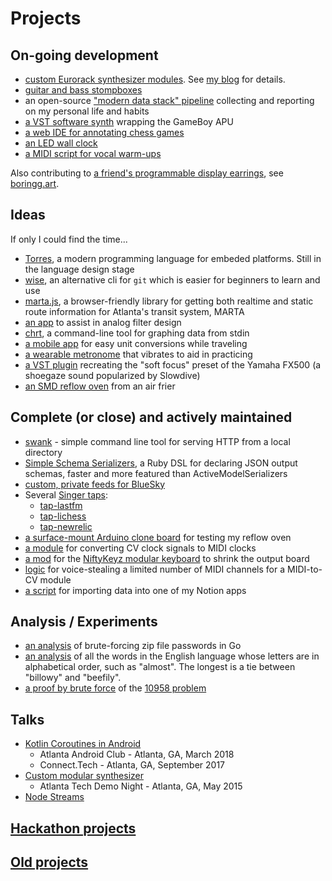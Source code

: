 # Projects

## On-going development

- [custom Eurorack synthesizer modules](https://github.com/rabidaudio/synthesizer). See [my blog](https://rabid.audio/projects/synth) for details.
- [guitar and bass stompboxes](https://github.com/rabidaudio/effects)
- an open-source ["modern data stack" pipeline](https://github.com/rabidaudio/selfdata) collecting and reporting on my personal life and habits
- [a VST software synth](https://github.com/rabidaudio/gameboy-synth) wrapping the GameBoy APU
- [a web IDE for annotating chess games](https://github.com/rabidaudio/pgn-ide)
- [an LED wall clock](https://github.com/rabidaudio/led-clock)
- [a MIDI script for vocal warm-ups](https://github.com/rabidaudio/warm-arps)

Also contributing to [a friend's programmable display earrings](https://github.com/johnMamish/boring-ahh), see [boringg.art](https://boringg.art).

## Ideas

If only I could find the time...

- [Torres](https://github.com/rabidaudio/Torres), a modern programming language for embeded platforms. Still in the language design stage
- [wise](https://github.com/rabidaudio/wise), an alternative cli for `git` which is easier for beginners to learn and use
- [marta.js](https://github.com/codeforatlanta/marta-js), a browser-friendly library for getting both realtime and static route information for Atlanta's transit system, MARTA
- [an app](https://github.com/rabidaudio/filter-calculator) to assist in analog filter design
- [chrt](https://github.com/rabidaudio/chrt), a command-line tool for graphing data from stdin
- [a mobile app](https://github.com/rabidaudio/travelunits) for easy unit conversions while traveling
- [a wearable metronome](https://github.com/rabidaudio/haptic-metronome) that vibrates to aid in practicing
- [a VST plugin](https://github.com/rabidaudio/soft-focus) recreating the "soft focus" preset of the Yamaha FX500 (a shoegaze sound popularized by Slowdive)
- [an SMD reflow oven](https://github.com/rabidaudio/reflow-oven) from an air frier


## Complete (or close) and actively maintained

- [swank](https://github.com/rabidaudio/swank) - simple command line tool for serving HTTP from a local directory
- [Simple Schema Serializers](https://github.com/fixdauto/simple_schema_serializers), a Ruby DSL for declaring JSON output schemas, faster and more featured than ActiveModelSerializers
- [custom, private feeds for BlueSky](https://github.com/rabidaudio/bsky-apps)
- Several [Singer taps](https://hub.meltano.com/singer/spec/):
  - [tap-lastfm](https://github.com/rabidaudio/tap-lastfm)
  - [tap-lichess](https://github.com/rabidaudio/tap-lichess)
  - [tap-newrelic](https://github.com/fixdauto/tap-newrelic)
- [a surface-mount Arduino clone board](https://github.com/rabidaudio/bareduino) for testing my reflow oven
- [a module](https://github.com/rabidaudio/clock2midi) for converting CV clock signals to MIDI clocks
- [a mod](https://github.com/rabidaudio/niftykeyz-jackboard-mini) for the [NiftyKeyz modular keyboard](https://www.cre8audio.com/niftykeyz) to shrink the output board
- [logic](https://github.com/rabidaudio/midi-voicesteal) for voice-stealing a limited number of MIDI channels for a MIDI-to-CV module
- [a script](https://github.com/rabidaudio/notion-import-record) for importing data into one of my Notion apps

## Analysis / Experiments

- [an analysis](https://github.com/rabidaudio/pwd) of brute-forcing zip file passwords in Go
- [an analysis](https://github.com/rabidaudio/alphabetical-words) of all the words in the English language whose letters are in alphabetical order, such as "almost". The longest is a tie between "billowy" and "beefily".
- [a proof by brute force](https://github.com/rabidaudio/10958-problem) of the [10958 problem](https://arxiv.org/abs/1302.1479)

## Talks

- [Kotlin Coroutines in Android](https://github.com/rabidaudio/kotlin-coroutines-android)
  - Atlanta Android Club - Atlanta, GA, March 2018
  - Connect.Tech - Atlanta, GA, September 2017
- [Custom modular synthesizer](https://github.com/rabidaudio/synthesizer/tree/master/_old/presentation)
  - Atlanta Tech Demo Night - Atlanta, GA, May 2015
- [Node Streams](https://github.com/rabidaudio/stream-talk)

## [Hackathon projects](hackathons.md)

## [Old projects](archived.md)
